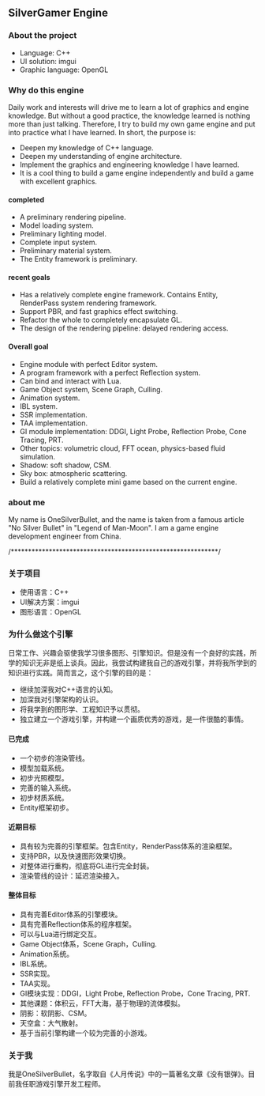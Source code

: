 ## SilverGamer Engine

### About the project

* Language: C++
* UI solution: imgui
* Graphic language: OpenGL

### Why do this engine

Daily work and interests will drive me to learn a lot of graphics and engine knowledge. But without a good practice, the knowledge learned is nothing more than just talking. Therefore, I try to build my own game engine and put into practice what I have learned. In short, the purpose is:

* Deepen my knowledge of C++ language.
* Deepen my understanding of engine architecture.
* Implement the graphics and engineering knowledge I have learned.
* It is a cool thing to build a game engine independently and build a game with excellent graphics.

#### completed
* A preliminary rendering pipeline.
* Model loading system.
* Preliminary lighting model.
* Complete input system.
* Preliminary material system.
* The Entity framework is preliminary.

#### recent goals

* Has a relatively complete engine framework. Contains Entity, RenderPass system rendering framework.
* Support PBR, and fast graphics effect switching.
* Refactor the whole to completely encapsulate GL.
* The design of the rendering pipeline: delayed rendering access.


#### Overall goal

* Engine module with perfect Editor system.
* A program framework with a perfect Reflection system.
* Can bind and interact with Lua.
* Game Object system, Scene Graph, Culling.
* Animation system.
* IBL system.
* SSR implementation.
* TAA implementation.
* GI module implementation: DDGI, Light Probe, Reflection Probe, Cone Tracing, PRT.
* Other topics: volumetric cloud, FFT ocean, physics-based fluid simulation.
* Shadow: soft shadow, CSM.
* Sky box: atmospheric scattering.
* Build a relatively complete mini game based on the current engine.

### about me

My name is OneSilverBullet, and the name is taken from a famous article "No Silver Bullet" in "Legend of Man-Moon". I am a game engine development engineer from China.


/************************************************************/

### 关于项目

* 使用语言：C++
* UI解决方案：imgui
* 图形语言：OpenGL

### 为什么做这个引擎

日常工作、兴趣会驱使我学习很多图形、引擎知识。但是没有一个良好的实践，所学的知识无非是纸上谈兵。因此，我尝试构建我自己的游戏引擎，并将我所学到的知识进行实践。简而言之，这个引擎的目的是：

* 继续加深我对C++语言的认知。
* 加深我对引擎架构的认识。
* 将我学到的图形学、工程知识予以贯彻。
* 独立建立一个游戏引擎，并构建一个画质优秀的游戏，是一件很酷的事情。

#### 已完成
* 一个初步的渲染管线。
* 模型加载系统。
* 初步光照模型。
* 完善的输入系统。
* 初步材质系统。
* Entity框架初步。

#### 近期目标

* 具有较为完善的引擎框架。包含Entity，RenderPass体系的渲染框架。
* 支持PBR，以及快速图形效果切换。
* 对整体进行重构，彻底将GL进行完全封装。
* 渲染管线的设计：延迟渲染接入。


#### 整体目标

* 具有完善Editor体系的引擎模块。
* 具有完善Reflection体系的程序框架。
* 可以与Lua进行绑定交互。
* Game Object体系，Scene Graph，Culling.
* Animation系统。
* IBL系统。
* SSR实现。
* TAA实现。
* GI模块实现：DDGI，Light Probe, Reflection Probe，Cone Tracing, PRT.
* 其他课题：体积云，FFT大海，基于物理的流体模拟。
* 阴影：软阴影、CSM。
* 天空盒：大气散射。
* 基于当前引擎构建一个较为完善的小游戏。

### 关于我

我是OneSilverBullet，名字取自《人月传说》中的一篇著名文章《没有银弹》。目前我任职游戏引擎开发工程师。

